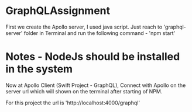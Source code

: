 # GraphQLAssignment

First we create the Apollo server, I used java script.
Just reach to 'graphql-server' folder in Terminal and run the following command - 'npm start'

# Notes - NodeJs should be installed in the system

Now at Apollo Client (Swift Project - GraphQL), Connect with Apollo on the server url which will shown on the terminal after starting of NPM.

For this project the url is 'http://localhost:4000/graphql'
